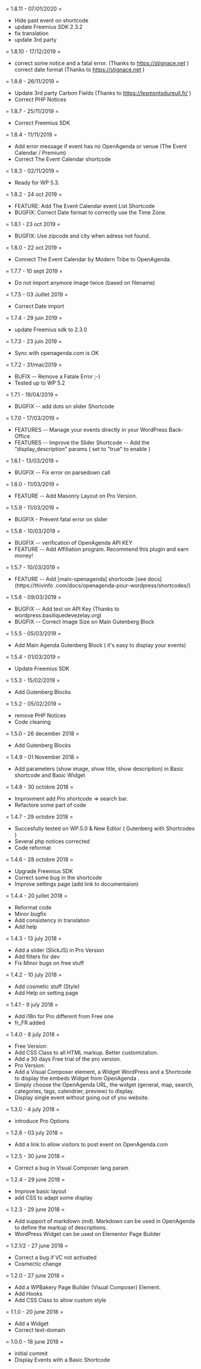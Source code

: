 = 1.8.11 - 07/01/2020 =
- Hide past event on shortcode
- update Freemius SDK 2.3.2
- fix translation
- update 3rd party

= 1.8.10 - 17/12/2019 =
- correct some notice and a fatal error. (Thanks to https://stignace.net )
correct date format (Thanks to https://stignace.net )

= 1.8.8 - 26/11/2019 =
- Update 3rd party Carbon Fields (Thanks to https://lesmontsdureuil.fr/ )
- Correct PHP Notices

= 1.8.7 - 25/11/2019 =
- Correct Freemius SDK

= 1.8.4 - 11/11/2019 =
- Add error message if event has no OpenAgenda or venue (The Event Calendar / Premium)
- Correct The Event Calendar shortcode

= 1.8.3 - 02/11/2019 =
- Ready for WP 5.3.

= 1.8.2 - 24 oct 2019 =
- FEATURE: Add The Event Calendar event List Shortcode
- BUGFIX: Correct Date format to correctly use the Time Zone.

= 1.8.1 - 23 oct 2019 =
- BUGFIX: Use zipcode and city when adress not found.

= 1.8.0 - 22 oct 2019 =
- Connect The Event Calendar by Modern Tribe to OpenAgenda.

= 1.7.7 - 10 sept 2019 =
- Do not import anymore image twice (based on filename)

= 1.7.5 - 03 Juillet 2019 =
- Correct Date import

= 1.7.4 - 29 juin 2019 =
- update Freemius sdk to 2.3.0

= 1.7.3 - 23 juin 2019 =
- Sync with openagenda.com is OK

= 1.7.2 - 31/mai/2019 =
- BUFIX -- Remove a Fatale Error ;-)
- Tested up to WP 5.2

= 1.7.1 - 19/04/2019 =
- BUGFIX -- add dots on slider Shortcode

= 1.7.0 - 17/03/2019 =
- FEATURES -- Manage your events directly in your WordPress Back-Office
- FEATURES -- Improve the Slider Shortcode -- Add the "display_description" params ( set to "true" to enable )

= 1.6.1 - 13/03/2019 =
- BUGFIX -- Fix error on parsedown call

= 1.6.0 - 11/03/2019 =
- FEATURE -- Add Masonry Layout on Pro Version.

= 1.5.9 - 11/03/2019 =
- BUGFIX - Prevent fatal error on slider

= 1.5.8 - 10/03/2019 =
- BUGFIX -- verification of OpenAgenda API KEY
- FEATURE -- Add Affiliation program. Recommend this plugin and earn money!

= 1.5.7 - 10/03/2019 =
- FEATURE -- Add [main-openagenda] shortcode [see docs](https://thivinfo
.com/docs/openagenda-pour-wordpress/shortcodes/)

= 1.5.6 - 09/03/2019 =
- BUGFIX -- Add test on API Key (Thanks to wordpress.basiliquedevezelay.org)
- BUGFIX -- Correct Image Size on Main Gutenberg Block

= 1.5.5 - 05/03/2019 =
- Add Main Agenda Gutenberg Block ( it's easy to display your events)

= 1.5.4 - 01/03/2019 =
- Update Freemius SDK

= 1.5.3 - 15/02/2019 =
- Add Gutenberg Blocks

= 1.5.2 - 05/02/2019 =
- remove PHP Notices
- Code cleaning

= 1.5.0 - 26 december 2018 =
- Add Gutenberg Blocks

= 1.4.9 - 01 November 2018 =
- Add parameters (show image, show title, show description) in Basic shortcode and Basic Widget

= 1.4.8 - 30 octobre 2018 =
- Improvment add Pro shortcode => search bar.
- Refactore some part of code

= 1.4.7 - 29 octobre 2018 =
- Succesfully tested on WP.5.0 & New Editor ( Gutenberg with Shortcodes )
- Several php notices corrected
- Code reformat

= 1.4.6 - 28 octobre 2018 =
- Upgrade Freemius SDK
- Correct some bug in the shortcode
- Improve settings page (add link to documentaion)

= 1.4.4 - 20 juillet 2018 =
- Reformat code
- Minor bugfix
- Add consistency in translation
- Add help

= 1.4.3 - 13 july 2018 =
- Add a slider (SlickJS) in Pro Version
- Add filters for dev
- Fix Minor bugs on free stuff

= 1.4.2 - 10 july 2018 =
- Add cosmetic stuff (Style)
- Add Help on setting page

= 1.4.1 - 9 july 2018 =
- Add i18n for Pro different from Free one
- fr_FR added

= 1.4.0 - 8 july 2018 =
- Free Version:
- Add CSS Class to all HTML markup. Better customization.
- Add a 30 days Free trial of the pro version.
- Pro Version:
- Add a Visual Composer element, a Widget WordPress and a Shortcode to display the embeds Widget from OpenAgenda
.
- Simply choose the OpenAgenda URL, the widget (general, map, search, categories, tags, calendrier, preview) to
display.
- Display single event without going out of you website.

= 1.3.0 - 4 july 2018 =
- introduce Pro Options

= 1.2.6 - 03 july 2018 =
- Add a link to allow visitors to post event on OpenAgenda.com

= 1.2.5 - 30 june 2018 =
- Correct a bug in Visual Composer lang param

= 1.2.4 - 29 june 2018 =
- Improve basic layout
- add CSS to adapt some display

= 1.2.3 - 29 june 2018 =
- Add support of markdown (md). Markdown can be used in OpenAgenda to  define the markup of descriptions.
- WordPress Widget can be used on Elementor Page Builder

= 1.2.1/2 - 27 june 2018 =
- Correct a bug if VC not activated
- Cosmectic change

= 1.2.0 - 27 june 2018 =
- Add a WPBakery Page Builder (Visual Composer) Element.
- Add Hooks
- Add CSS Class to allow custom style

= 1.1.0 - 20 june 2018 =
- Add a Widget
- Correct text-domain

= 1.0.0 - 18 june 2018 =
- initial commit
- Display Events with a Basic Shortcode